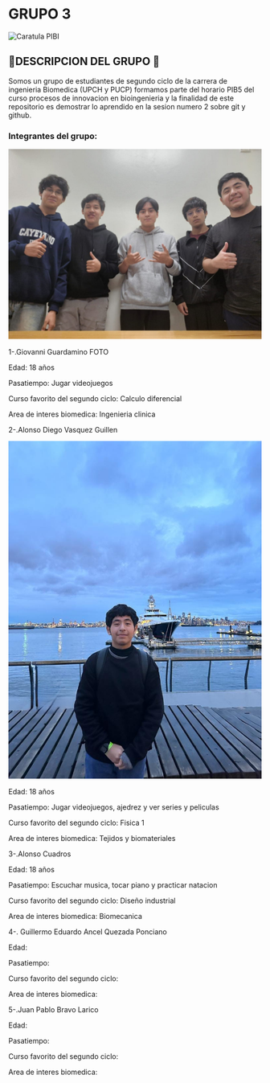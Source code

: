 # GRUPO 3

![Caratula PIBI](Imagenes/Presentación.png)








## 🤖DESCRIPCION DEL GRUPO 🤖
Somos un grupo de estudiantes de segundo ciclo de la carrera de ingenieria Biomedica (UPCH y PUCP) formamos parte del horario PIB5 del curso procesos de innovacion en bioingenieria y la finalidad de este repositorio es demostrar lo aprendido en la sesion numero 2 sobre git y github.

### Integrantes del grupo:
![Foto Grupal](Imagenes/Grupo.png)


1-.Giovanni Guardamino
FOTO


Edad: 18 años

Pasatiempo: Jugar videojuegos 

Curso favorito del segundo ciclo: Calculo diferencial

Area de interes biomedica: Ingenieria clinica

2-.Alonso Diego Vasquez Guillen

![alonso](Imagenes/Alonso.png)

Edad: 18 años

Pasatiempo: Jugar videojuegos, ajedrez y ver series y peliculas

Curso favorito del segundo ciclo: Fisica 1

Area de interes biomedica: Tejidos y biomateriales

3-.Alonso Cuadros

Edad: 18 años

Pasatiempo: Escuchar musica, tocar piano y practicar natacion

Curso favorito del segundo ciclo: Diseño industrial 

Area de interes biomedica: Biomecanica

4-. Guillermo Eduardo Ancel Quezada Ponciano 

Edad:

Pasatiempo:

Curso favorito del segundo ciclo:

Area de interes biomedica:

5-.Juan Pablo Bravo Larico

Edad:

Pasatiempo:

Curso favorito del segundo ciclo:

Area de interes biomedica:
